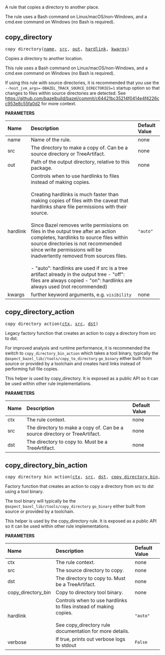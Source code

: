 <!-- Generated with Stardoc: http://skydoc.bazel.build -->

A rule that copies a directory to another place.

The rule uses a Bash command on Linux/macOS/non-Windows, and a cmd.exe command
on Windows (no Bash is required).


<a id="copy_directory"></a>

## copy_directory

<pre>
copy_directory(<a href="#copy_directory-name">name</a>, <a href="#copy_directory-src">src</a>, <a href="#copy_directory-out">out</a>, <a href="#copy_directory-hardlink">hardlink</a>, <a href="#copy_directory-kwargs">kwargs</a>)
</pre>

Copies a directory to another location.

This rule uses a Bash command on Linux/macOS/non-Windows, and a cmd.exe command on Windows (no Bash is required).

If using this rule with source directories, it is recommended that you use the
`--host_jvm_args=-DBAZEL_TRACK_SOURCE_DIRECTORIES=1` startup option so that changes
to files within source directories are detected. See
https://github.com/bazelbuild/bazel/commit/c64421bc35214f0414e4f4226cc953e8c55fa0d2
for more context.


**PARAMETERS**


| Name  | Description | Default Value |
| :------------- | :------------- | :------------- |
| <a id="copy_directory-name"></a>name |  Name of the rule.   |  none |
| <a id="copy_directory-src"></a>src |  The directory to make a copy of. Can be a source directory or TreeArtifact.   |  none |
| <a id="copy_directory-out"></a>out |  Path of the output directory, relative to this package.   |  none |
| <a id="copy_directory-hardlink"></a>hardlink |  Controls when to use hardlinks to files instead of making copies.<br><br>Creating hardlinks is much faster than making copies of files with the caveat that hardlinks share file permissions with their source.<br><br>Since Bazel removes write permissions on files in the output tree after an action completes, hardlinks to source files within source directories is not recommended since write permissions will be inadvertently removed from sources files.<br><br>- "auto": hardlinks are used if src is a tree artifact already in the output tree - "off": files are always copied - "on": hardlinks are always used (not recommended)   |  <code>"auto"</code> |
| <a id="copy_directory-kwargs"></a>kwargs |  further keyword arguments, e.g. <code>visibility</code>   |  none |


<a id="copy_directory_action"></a>

## copy_directory_action

<pre>
copy_directory_action(<a href="#copy_directory_action-ctx">ctx</a>, <a href="#copy_directory_action-src">src</a>, <a href="#copy_directory_action-dst">dst</a>)
</pre>

Legacy factory function that creates an action to copy a directory from src to dst.

For improved analysis and runtime performance, it is recommended the switch
to `copy_directory_bin_action` which takes a tool binary, typically the
`@aspect_bazel_lib//tools/copy_to_directory` `go_binary` either built from
source or provided by a toolchain and creates hard links instead of performing full
file copies.

This helper is used by copy_directory. It is exposed as a public API so it can be used within
other rule implementations.


**PARAMETERS**


| Name  | Description | Default Value |
| :------------- | :------------- | :------------- |
| <a id="copy_directory_action-ctx"></a>ctx |  The rule context.   |  none |
| <a id="copy_directory_action-src"></a>src |  The directory to make a copy of. Can be a source directory or TreeArtifact.   |  none |
| <a id="copy_directory_action-dst"></a>dst |  The directory to copy to. Must be a TreeArtifact.   |  none |


<a id="copy_directory_bin_action"></a>

## copy_directory_bin_action

<pre>
copy_directory_bin_action(<a href="#copy_directory_bin_action-ctx">ctx</a>, <a href="#copy_directory_bin_action-src">src</a>, <a href="#copy_directory_bin_action-dst">dst</a>, <a href="#copy_directory_bin_action-copy_directory_bin">copy_directory_bin</a>, <a href="#copy_directory_bin_action-hardlink">hardlink</a>, <a href="#copy_directory_bin_action-verbose">verbose</a>)
</pre>

Factory function that creates an action to copy a directory from src to dst using a tool binary.

The tool binary will typically be the `@aspect_bazel_lib//tools/copy_directory` `go_binary`
either built from source or provided by a toolchain.

This helper is used by the copy_directory rule. It is exposed as a public API so it can be used
within other rule implementations.


**PARAMETERS**


| Name  | Description | Default Value |
| :------------- | :------------- | :------------- |
| <a id="copy_directory_bin_action-ctx"></a>ctx |  The rule context.   |  none |
| <a id="copy_directory_bin_action-src"></a>src |  The source directory to copy.   |  none |
| <a id="copy_directory_bin_action-dst"></a>dst |  The directory to copy to. Must be a TreeArtifact.   |  none |
| <a id="copy_directory_bin_action-copy_directory_bin"></a>copy_directory_bin |  Copy to directory tool binary.   |  none |
| <a id="copy_directory_bin_action-hardlink"></a>hardlink |  Controls when to use hardlinks to files instead of making copies.<br><br>See copy_directory rule documentation for more details.   |  <code>"auto"</code> |
| <a id="copy_directory_bin_action-verbose"></a>verbose |  If true, prints out verbose logs to stdout   |  <code>False</code> |


